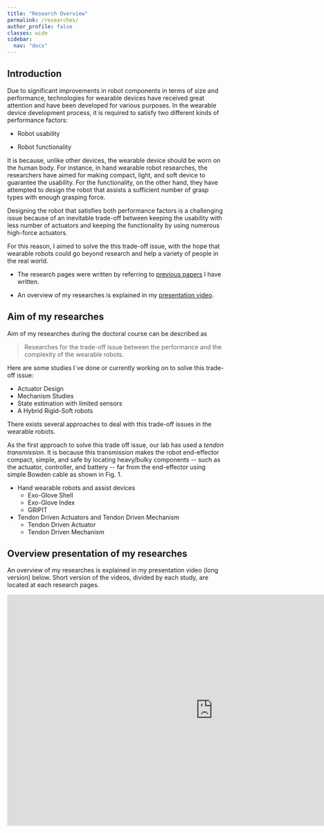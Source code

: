 ```yaml
---
title: "Research Overview"
permalink: /researches/
author_profile: false
classes: wide
sidebar:
  nav: "docs"
---
```


## Introduction
Due to significant improvements in robot components in terms of size and performance, technologies for wearable devices have received great attention and have been developed for various purposes. In the wearable device development process, it is required to satisfy two different kinds of performance factors:

- Robot usability

- Robot functionality

It is because, unlike other devices, the wearable device should be worn on the human body. For instance, in hand wearable robot researches, the researchers have aimed for making compact, light, and soft device to guarantee the usability. For the functionality, on the other hand, they have attempted to design the robot that assists a sufficient number of grasp types with enough grasping force. 

Designing the robot that satisfies both performance factors is a challenging issue because of an inevitable trade-off between keeping the usability with less number of actuators and keeping the functionality by using numerous high-force actuators. 

For this reason, I aimed to solve the this trade-off issue, with the hope that wearable robots could go beyond research and help a variety of people in the real world. 

* The research pages were written by referring to [previous papers][publication] I have written.

* An overview of my researches is explained in my [presentation video][video_link].

## Aim of my researches
Aim of my researches during the doctoral course can be described as 

 > Researches for the trade-off issue between the performance and the complexity of the wearable robots.

Here are some studies I`ve done or currently working on to solve this trade-off issue:

- Actuator Design 
- Mechanism Studies
- State estimation with limited sensors
- A Hybrid Rigid-Soft robots


There exists several approaches to deal with this trade-off issues in the wearable robots.

As the first approach to solve this trade off issue, our lab has used a <i>tendon transmission</i>. It is because this transmission makes the robot end-effector compact, simple, and safe by locating heavy/bulky components -- such as the actuator, controller, and battery -- far from the end-effector using simple Bowden cable as shown in Fig. 1.

- Hand wearable robots and assist devices
  - Exo-Glove Shell
  - Exo-Glove Index
  - GRIPIT
- Tendon Driven Actuators and Tendon Driven Mechanism
  - Tendon Driven Actuator
  - Tendon Driven Mechanism


**Overview presentation of my researches**
---
An overview of my researches is explained in my presentation video (long version) below. Short version of the videos, divided by each study, are located at each research pages.

<iframe width="950" height="534" src="https://www.youtube.com/embed/fLd5IRjUdt0" title="YouTube video player" frameborder="0" allow="accelerometer; autoplay; clipboard-write; encrypted-media; gyroscope; picture-in-picture" allowfullscreen></iframe>

[publication]: /publications/
[video_link]: /researches/#overview-presentation-of-my-researches/